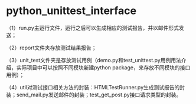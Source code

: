 # python_unittest_interface

（1）run.py主运行文件，运行之后可以生成相应的测试报告，并以邮件形式发送；

（2）report文件夹存放测试结果报告；

（3）unit_test文件夹是存放测试用例（demo.py和test_unittest.py用例用法介绍，实际项目中可以按照不同模块新建python package，来存放不同模块的接口用例）；

（4）util对测试接口相关方法的封装：HTMLTestRunner.py生成测试报告的封装；send_mail.py发送邮件的封装；test_get_post.py接口请求类型的封装。